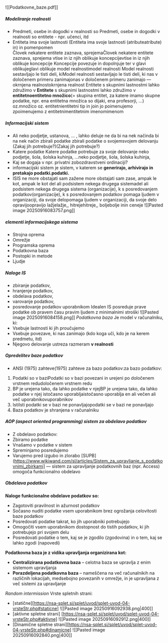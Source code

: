 ![[Podatkovne_baze.pdf]]

##### Modeliranje realnosti
- Predmeti, osebe in dogodki v realnosti so Predmeti, osebe in dogodki v realnosti so entitete - npr. učenci, itd 
- Entiteta ima svoje lastnosti (Entiteta ima svoje lastnosti (atributeatribute) in) in pomenpomen  
	 Človek nekatere entitete zaznava, sprejemaČlovek nekatere entitete zaznava, sprejema vtise in iz njih oblikuje koncepcijevtise in iz njih oblikuje koncepcije
	 Koncepcije povezuje in dopolnjuje ter v glavi oblikujeglavi oblikuje model realnostimodel realnosti
	 Model realnosti sestavljajo le tisti deli, kiModel realnosti sestavljajo le tisti deli, ki nas v določenem primeru zanimajonas v določenem primeru zanimajo –– okrnjena realnostokrnjena realnost 
	 Entitete s skupnimi lastnostmi lahko združimo v **Entitete** s skupnimi lastnostmi lahko združimo v **entitetnoentitetno množico**(= skupina entitet, za katere imamo skupne podatke, npr. ena entitetna množica so dijaki, ena profesorji, ...) oz.množico oz. entitetnientitetni tip in join jo poimenujemo zpoimenujemo z entitetnimentitetnim imenomimenom

##### Informacijski sistem
- Ali neko podjetje, ustanova, … , lahko deluje ne da bi na nek načinda bi na nek način zbirali podatke zbirali podatke o svojemsvojem delovanju (Zakaj jih potrebuje?)(Zakaj jih potrebuje?) 
- Katere podatke Katere podatke potrebuje za svoje delovanje neko podjetje, šola, šolska kuhinja, …neko podjetje, šola, šolska kuhinja, 
- Kaj se dogaja v npr. privatni zobozdravstveni ordinaciji?
- informacijski sistem je sistem, v katerem se **generirajo, arhivirajo in pretakajo podatki.podatki.** 
- ISIS ne more obstajati sam zažene more obstajati sam zase, ampak le kot, ampak le kot del ali podsistem nekega drugega sistemadel ali podsistem nekega drugega sistema (organizacije), k s posredovanjem podatkov(organizacije), k s posredovanjem podatkov pomaga ljudem v organizaciji, da svoje delopomaga ljudem v organizaciji, da svoje delo opravijoopravijo lažjelažje,, hitrejehitreje,, boljebolje inin ceneje
![[Pasted image 20250916083757.png]]
##### elementi informacijskega sistema
- Strojna oprema 
- Omrežje
- Programska oprema
- Podatkovna baza
- Postopki in metode
- Ljudje

##### Naloge IS
- zbiranje podatkov,
- hranjenje podatkov,
- obdelava podatkov,
- varovanje podatkov,
- posredovanje podatkov uporabnikom
Idealen IS posreduje prave podatke ob pravem času pravim ljudem z minimalnimi stroški
![[Pasted image 20250916084158.png]]
*Podatkovna baza*
Je model v računalniku, ki:  
- Vsebuje lastnosti ki jih proučujemo 
- Vsebuje povezave, ki nas zanimajo (kdo koga uči, kdo je na kerem predmetu, itd)
- Njegovo delovanje ustreza razmeram **v realnosti**

##### Opredelitev baze podatkov
- ANSI (1975) zahteve(1975) zahteve za bazo podatkov:za bazo podatkov: 
1. Podatki so v baziPodatki so v bazi povezani in urejeni po določenem vrstnem redudoločenem vrstnem redu 
2. BP je urejena tako, da lahko podatke v njejBP je urejena tako, da lahko podatke v njej istočasno uporabljaistočasno uporablja en ali večen ali več uporabnikovuporabnikov 
3. IstiIsti podatki se v bazi ne ponavljajopodatki se v bazi ne ponavljajo 
4. Baza podatkov je shranjena v računalniku

##### AOP (aspect oriented programming) sistem za obdelavo podatkov
- Z obdelavo podatkov: 
- Zbiramo podatke
- Vnašamo v podatke v sistem
- Spreminjamo posredujemo
- Varujemo pred izgubo in zlorabo 
[SUPB](https://www.wikiwand.com/sl/articles/Sistem_za_upravljanje_s_podatkovnimi_zbirkami] –– sistem za upravljanje podatkovnih baz (npr. Access) omogoča funkcionalno obdelavo

##### Obdelava podatkov
**Naloge funkcionalne obdelave podatkov so:**
- Zagotoviti pravilnost in ažurnost podatkov
- Sočasno nuditi podatke vsem uporabnikom brez ogrožanja celovitosti baze podatkov
- Posredovati podatke takrat, ko jih uporabniki potrebujejo
- Omogočiti vsem uporabnikom dostopnost do tistih podatkov, ki jih potrebujejo pri svojem delu
- Posredovati podatke o tem, kaj se je zgodilo (zgodovina) in o tem, kaj se lahko zgodi (napovedi)

 **Podatkovna baza je z vidika upravljanja organizirana kot:**
- **Centralizirana podatkovna baza** – celotna baza se upravlja z enim sistemom upravljanja
- **Porazdeljena podatkovna baza** – nameščena na več računalnikih na različnih lokacijah, medsebojno povezanih v omrežje, in je upravljana z več sistemi za upravljanje


*Random intermission*
Vrste spletnih strani:
- [statične][https://nsa-splet.si/splet/uvod/splet-uvod-04-vrsteStr.php#staticne]
![[Pasted image 20250916092938.png|400]]
- [aktivne spletne strani] [https://nsa-splet.si/splet/uvod/splet-uvod-04-vrsteStr.php#aktivne]
![[Pasted image 20250916092912.png|400]]
- [Dinamične spletne strani][https://nsa-splet.si/splet/uvod/splet-uvod-04-vrsteStr.php#dinamicne]
![[Pasted image 20250916092840.png|400]]
